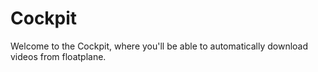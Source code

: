 # Cockpit
Welcome to the Cockpit, where you'll be able to automatically download videos from floatplane.
